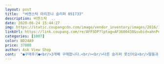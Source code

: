 ```yaml
---
layout: post 
title:  "버켄스탁 아리조나 슬리퍼 051733" 
description: 버켄스탁  ..
date: 2020-06-24 15:44:27 
img: https://static.coupangcdn.com/image/vendor_inventory/images/2016/10/19/16/9/e8e5a170-3ce8-45b2-a4a3-4e89472e39fa.jpg 
linkUrl: https://link.coupang.com/re/AFFSDP?lptag=AF3600438&subid=ahnPublicAsk&pageKey=25328709&itemId=98503327&vendorItemId=70938219642&traceid=V0-113-e046b1db42a91319 
categories: [1007] 
color: BD24A9 
price: 37000 
author: Ask View Shop 
cont:  "●구매후기●<br/>3개째 구매합니다.<br/><br/>다른 슬리퍼 못신어요<br/>딸들과 같이 신을겁니다.<br/><br/>믿고 쓰는  신발입니다.<br/><br/>바닥이 부드러운 소재인줄 알았는데 발 모양에 맞게 딱딱하더라고요.<br/><br/>정사이즈를 시킬걸 그랬어요 5사이즈 크게했더니 좀 크네요 ㅜㅜ 그래도 품질좋아요 잘쓸게요<br/>처음에 신을때는 딱딱해서 깜짝 놀랐는데 지압이 되는 느낌이라 시원하고 좋더라구요<br/>하얀색으로 주문했는데 여름에 시원해 보여 아무옷에나 잘 어울리네요<br/>" 
---
```

